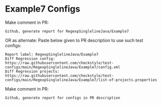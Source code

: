 # Example7 Configs
Make comment in PR:
```
Github, generate report for RegexpSinglelineJava/Example7
```
OR as alternate:
Paste below given to PR description to use such test configs:
```
Report label: RegexpSinglelineJava/Example7
Diff Regression config: https://raw.githubusercontent.com/checkstyle/test-configs/main/RegexpSinglelineJava/Example7/config.xml
Diff Regression projects: https://raw.githubusercontent.com/checkstyle/test-configs/main/RegexpSinglelineJava/Example7/list-of-projects.properties
```
Make comment in PR:
```
Github, generate report for configs in PR description
```
